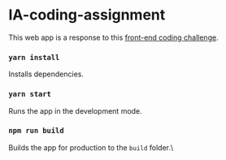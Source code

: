 # IA-coding-assignment

This web app is a response to this [front-end coding challenge](https://docs.google.com/document/d/19tGoS6RbJcLhnYHsFmjFmRIyuHi6NtKIAWjglE6pE2w/edit#).


### `yarn install`  
Installs dependencies.

### `yarn start`
Runs the app in the development mode.

### `npm run build`

Builds the app for production to the `build` folder.\